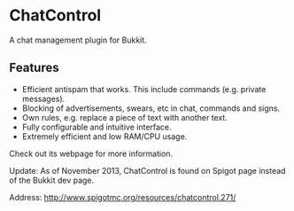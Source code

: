 ChatControl
===========

A chat management plugin for Bukkit.

Features
-----------

* Efficient antispam that works. This include commands (e.g. private messages).
* Blocking of advertisements, swears, etc in chat, commands and signs.
* Own rules, e.g. replace a piece of text with another text.
* Fully configurable and intuitive interface.
* Extremely efficient and low RAM/CPU usage.

Check out its webpage for more information.

Update: As of November 2013, ChatControl is found on Spigot page instead of the Bukkit dev page.

Address: http://www.spigotmc.org/resources/chatcontrol.271/
